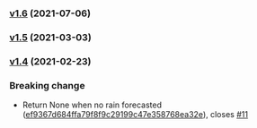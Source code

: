 ### [v1.6](https://github.com/gieljnssns/buienalarm-sensor-homeassistant/compare/v1.5...v1.6) (2021-07-06)

### [v1.5](https://github.com/gieljnssns/buienalarm-sensor-homeassistant/compare/v1.4...v1.5) (2021-03-03)

### [v1.4](https://github.com/gieljnssns/buienalarm-sensor-homeassistant/compare/v1.3...v1.4) (2021-02-23)


### Breaking change

* Return None when no rain forecasted ([ef9367d684ffa79f8f9c29199c47e358768ea32e](https://github.com/gieljnssns/buienalarm-sensor-homeassistant/commit/ef9367d684ffa79f8f9c29199c47e358768ea32e)), closes [#11](https://github.com/gieljnssns/buienalarm-sensor-homeassistant/issues/11)
